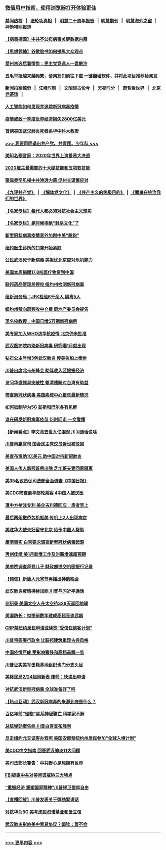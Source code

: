 ### [微信用户指南，使用浏览器打开体验更佳](https://github.com/gfw-breaker/banned-news1/blob/master/indexes/wechat-guide.md?t=0)
#### [禁闻热榜](热点新闻.md?t=0)  &nbsp;&nbsp;|&nbsp;&nbsp; [法轮功真相](https://github.com/gfw-breaker/truth/blob/master/README.md?t=0) &nbsp;&nbsp;|&nbsp;&nbsp; [明慧二十周年报告](https://github.com/gfw-breaker/mh-reports/blob/master/README.md?t=0) &nbsp;&nbsp;|&nbsp;&nbsp;[明慧期刊](https://github.com/gfw-breaker/mh-qikan) &nbsp;&nbsp;|&nbsp;&nbsp; [明慧海外之窗](https://github.com/gfw-breaker/mh-news/blob/master/README.md?t=0) &nbsp;&nbsp;|&nbsp;&nbsp; [神韵特别报道](https://github.com/gfw-breaker/mh-news/blob/master/shenyun.md?t=0)
#### [【病毒探源】中共不公布病毒关键数据内幕](../pages/nsc412/n11856584.md?t=02101202) 
#### [【思想领袖】谷歌脸书如何操纵大众观点](../pages/nsc412/n11680874.md?t=02101202) 
#### [爱州初选后看情势：民主党竞选人一盘散沙](../pages/nsc412/n11856557.md?t=02101202) 
#### 五毛举报越来越频繁，请网友们前往下载 [一键翻墙软件](https://github.com/gfw-breaker/ssr-accounts)，并将此项目推荐给亲友
#### [新闻拍案惊奇](https://github.com/gfw-breaker/banned-news1/blob/master/pages/link4.md) &nbsp;&nbsp;|&nbsp;&nbsp; [江峰时刻](https://github.com/gfw-breaker/banned-news1/blob/master/pages/link4.md) &nbsp;&nbsp;|&nbsp;&nbsp; [文昭谈古论今](https://github.com/gfw-breaker/banned-news1/blob/master/pages/link4.md) &nbsp;&nbsp;|&nbsp;&nbsp; [天亮时分](https://github.com/gfw-breaker/banned-news1/blob/master/pages/link4.md) &nbsp;&nbsp;|&nbsp;&nbsp; [萧茗看世界](https://github.com/gfw-breaker/banned-news1/blob/master/pages/link4.md) &nbsp;&nbsp;|&nbsp;&nbsp; [北京老茶馆](https://github.com/gfw-breaker/banned-news1/blob/master/pages/link4.md) &nbsp;&nbsp;|&nbsp;&nbsp; 
#### [人工智能如何发现并追踪新冠病毒疫情](../pages/nsc412/n11856398.md?t=02101202) 
#### [疫情或致一季度世界经济损失2800亿美元](../pages/nsc412/n11855639.md?t=02101202) 
#### [首例美国武汉肺炎死者系华中科大教授](../pages/nsc412/n11855500.md?t=02101202) 
#### [>>> 我要声明退出共产党、共青团、少年队 <<<](https://github.com/begood0513/goodnews/blob/master/quit/letter.md) 
#### [美知名预言家：2020年世界上演善恶大决战](../pages/nsc412/n11855418.md?t=02101202) 
#### [2020雇主最需要的十大硬技能和五项软技能](../pages/nsc412/n11850953.md?t=02101202) 
#### [蓬佩奥罕见揭中共渗透内幕 促州长谨慎应对](../pages/nsc412/n11854685.md?t=02101202) 
#### [《九评共产党》](https://github.com/begood0513/9ping.md/blob/master/README.md) &nbsp;|&nbsp; [《解体党文化》](../../../../jtdwh.md/blob/master/README.md)  &nbsp;|&nbsp; [《共产主义的终极目的》](../../../../gczydzjmd.md/blob/master/README.md) &nbsp;|&nbsp; [《魔鬼在统治我们的世界》](../../../../mgztzwmdsj.md/blob/master/README.md) 
#### [【名家专栏】每代人都必须对抗社会主义现实](../pages/nsc412/n11831412.md?t=02101202) 
#### [【名家专栏】是时候拒绝“封杀文化”了](../pages/nsc412/n11814093.md?t=02101202) 
#### [新型冠状病毒疫情意外加剧中美“脱钩”](../pages/nsc412/n11854475.md?t=02101202) 
#### [纽约医生诊所的口罩开始紧缺](../pages/nsc412/n11853364.md?t=02101202) 
#### [公民武汉死于新病毒 美担忧北京应对危机能力](../pages/nsc412/n11854331.md?t=02101202) 
#### [美国本周捐赠17.8吨医疗物资到中国](../pages/nsc412/n11854269.md?t=02101202) 
#### [联邦药品管理局授权  纽约州检测新冠病毒](../pages/nsc412/n11853371.md?t=02101202) 
#### [纽新港务局：JFK检验6千余人  隔离5人](../pages/nsc412/n11853366.md?t=02101202) 
#### [纽约州禁向房客收中介费  房地产委员会提告](../pages/nsc412/n11853360.md?t=02101202) 
#### [英名校教授：中国日增5万例新冠病例](../pages/nsc412/n11854174.md?t=02101202) 
#### [美专家加入WHO访华抗疫情 北京仍未批准](../pages/nsc412/n11854043.md?t=02101202) 
#### [武汉医护院内染新冠病毒 研究曝1月就出现](../pages/nsc412/n11852928.md?t=02101202) 
#### [钻石公主号增3例武汉肺炎 传美拟船上撤侨](../pages/nsc412/n11853240.md?t=02101202) 
#### [川普出席北卡州峰会 助低收入区提振经济](../pages/nsc412/n11853232.md?t=02101202) 
#### [访问华盛顿具突破性 赖清德盼对台湾有助益](../pages/nsc412/n11853129.md?t=02101202) 
#### [筛查新冠状病毒 美国疾控中心报告最新情况](../pages/nsc412/n11853070.md?t=02101202) 
#### [如何抵制华为5G 彭斯和巴尔各有见解](../pages/nsc412/n11852535.md?t=02101202) 
#### [谁在研发新冠病毒疫苗 何时问市 一文看懂](../pages/nsc412/n11852840.md?t=02101202) 
#### [【新闻看点】李文亮去世九亿围观 川习通话说啥](../pages/nsc412/n11852360.md?t=02101202) 
#### [川普再赢官司 国会民主党议员诉讼被驳回](../pages/nsc412/n11852287.md?t=02101202) 
#### [美宣布资助1亿美元 助中国对抗新冠肺炎](../pages/nsc412/n11852531.md?t=02101202) 
#### [美国人传人新冠首例出院 芝加哥夫妻回家隔离](../pages/nsc412/n11852452.md?t=02101202) 
#### [美35名议员促司法部全面调查《中国日报》](../pages/nsc412/n11852435.md?t=02101202) 
#### [美CDC筛查豪华邮轮乘客 4中国人被送医](../pages/nsc412/n11852085.md?t=02101202) 
#### [遭中方抢注专利 美企吉利德回应：患者至上](../pages/nsc412/n11852037.md?t=02101202) 
#### [最后两架撤侨包机抵美 传机上2人出现病症](../pages/nsc412/n11852173.md?t=02101202) 
#### [美驻华大使夫妇留守北京 给予中国人帮助](../pages/nsc412/n11852165.md?t=02101202) 
#### [厘清事实 白宫要求调查新型冠状病毒起源](../pages/nsc412/n11852106.md?t=02101202) 
#### [再创佳绩 美1月新增工作及时薪增速超预期](../pages/nsc412/n11852174.md?t=02101202) 
#### [美参院调查拜登儿子 财政部提交机密银行记录](../pages/nsc412/n11851808.md?t=02101202) 
#### [【预告】新唐人元宵节再播出神韵晚会](../pages/nsc412/n11843192.md?t=02101202) 
#### [武汉肺炎疫情持续加剧 川普与习近平通话](../pages/nsc412/n11851613.md?t=02101202) 
#### [创纪录 美国太空人在太空待328天返回地球](../pages/nsc412/n11851266.md?t=02101202) 
#### [美国防长：拟提前数年建成高超音速武器](../pages/nsc412/n11850959.md?t=02101202) 
#### [CBP禁纽约居民申请或续签“受信任旅客计划”](../pages/nsc412/n11850857.md?t=02101202) 
#### [川普将签署行政令 让联邦建筑重现古典风格](../pages/nsc412/n11850654.md?t=02101202) 
#### [中国疫情严峻 受影响奢侈和高档品牌一览](../pages/nsc412/n11850319.md?t=02101202) 
#### [川普证实美军击毙基地组织也门分支头目](../pages/nsc412/n11850383.md?t=02101202) 
#### [美移民局2/24起用新表 律师：快递出申请](../pages/nsc412/n11848220.md?t=02101202) 
#### [对抗武汉新型冠病毒 全球准备好了吗](../pages/nsc412/n11850142.md?t=02101202) 
#### [【热点互动】武汉新冠病毒的来源到底是什么？](../pages/nsc412/n11849749.md?t=02101202) 
#### [百亿年前“怪物”星系神秘骤亡 科学家不解](../pages/nsc412/n11849863.md?t=02101202) 
#### [总统弹劾案告终 川普白宫宣布胜利](../pages/nsc412/n11849985.md?t=02101202) 
#### [反击纽约允无证客办驾照  美国安部禁纽约州居民参加“全球入境计划”](../pages/nsc412/n11849828.md?t=02101202) 
#### [美CDC中文指南 回答武汉肺炎11大问题](../pages/nsc412/n11849703.md?t=02101202) 
#### [美司法部长警告：中共野心是想拥有世界](../pages/nsc412/n11849769.md?t=02101202) 
#### [FBI披露中共对美间谍威胁三大特点](../pages/nsc412/n11849700.md?t=02101202) 
#### [“重振经济 重塑国家精神”川普捍卫信仰自由](../pages/nsc412/n11849641.md?t=02101202) 
#### [【直播回放】川普发表关于弹劾案讲话](../pages/nsc412/n11849472.md?t=02101202) 
#### [对抗华为5G 美考虑投资诺基亚和爱立信](../pages/nsc412/n11849510.md?t=02101202) 
#### [武汉肺炎影响美中贸易协议？姆钦：暂不会](../pages/nsc412/n11849497.md?t=02101202) 

----
#### [ >>> 更早内容 <<< ](../indexes/nsc412-earlier.md)
